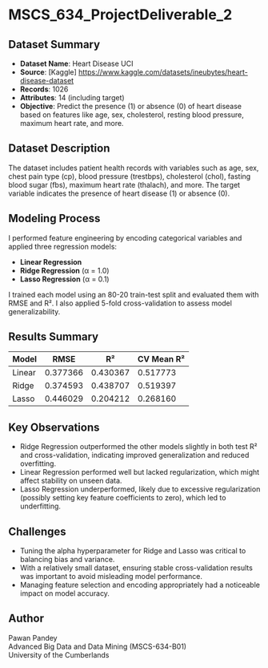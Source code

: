 # MSCS_634_ProjectDeliverable_2

## Dataset Summary

- **Dataset Name**: Heart Disease UCI
- **Source**: [Kaggle] https://www.kaggle.com/datasets/ineubytes/heart-disease-dataset
- **Records**: 1026
- **Attributes**: 14 (including target)
- **Objective**: Predict the presence (1) or absence (0) of heart disease based on features like age, sex, cholesterol, resting blood pressure, maximum heart rate, and more.

## Dataset Description
The dataset includes patient health records with variables such as age, sex, chest pain type (cp), blood pressure (trestbps), cholesterol (chol), fasting blood sugar (fbs), maximum heart rate (thalach), and more. The target variable indicates the presence of heart disease (1) or absence (0).

## Modeling Process
I performed feature engineering by encoding categorical variables and applied three regression models:
- **Linear Regression**
- **Ridge Regression** (α = 1.0)
- **Lasso Regression** (α = 0.1)

I trained each model using an 80-20 train-test split and evaluated them with RMSE and R². I also applied 5-fold cross-validation to assess model generalizability.

## Results Summary

| Model   | RMSE     | R²       | CV Mean R²  |
|---------|----------|----------|-------------|
| Linear  | 0.377366 | 0.430367 | 0.517773    |
| Ridge   | 0.374593 | 0.438707 | 0.519397    |
| Lasso   | 0.446029 | 0.204212 | 0.268160    |


## Key Observations
- Ridge Regression outperformed the other models slightly in both test R² and cross-validation, indicating improved generalization and reduced overfitting.
- Linear Regression performed well but lacked regularization, which might affect stability on unseen data.
- Lasso Regression underperformed, likely due to excessive regularization (possibly setting key feature coefficients to zero), which led to underfitting.

## Challenges
- Tuning the alpha hyperparameter for Ridge and Lasso was critical to balancing bias and variance.
- With a relatively small dataset, ensuring stable cross-validation results was important to avoid misleading model performance.
- Managing feature selection and encoding appropriately had a noticeable impact on model accuracy.


## Author
Pawan Pandey  
Advanced Big Data and Data Mining (MSCS-634-B01)  
University of the Cumberlands  